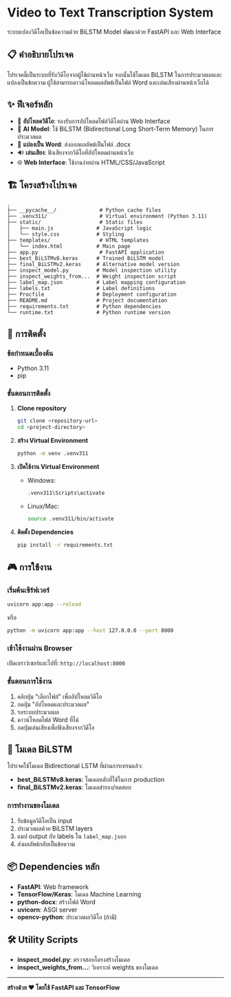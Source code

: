 # Video to Text Transcription System

ระบบแปลงวิดีโอเป็นข้อความด้วย BiLSTM Model พัฒนาด้วย FastAPI และ Web Interface

## 📋 คำอธิบายโปรเจค

โปรเจคนี้เป็นระบบที่รับวิดีโอจากผู้ใช้ผ่านหน้าเว็บ จากนั้นใช้โมเดล BiLSTM ในการประมวลผลและแปลงเป็นข้อความ ผู้ใช้สามารถดาวน์โหลดผลลัพธ์เป็นไฟล์ Word และเล่นเสียงผ่านหน้าเว็บได้

## ✨ ฟีเจอร์หลัก

- 🎥 **อัปโหลดวิดีโอ**: รองรับการอัปโหลดไฟล์วิดีโอผ่าน Web Interface
- 🤖 **AI Model**: ใช้ BiLSTM (Bidirectional Long Short-Term Memory) ในการประมวลผล
- 📝 **แปลงเป็น Word**: ส่งออกผลลัพธ์เป็นไฟล์ .docx
- 🔊 **เล่นเสียง**: ฟังเสียงจากวิดีโอที่อัปโหลดผ่านหน้าเว็บ
- 🌐 **Web Interface**: ใช้งานง่ายผ่าน HTML/CSS/JavaScript

## 🏗️ โครงสร้างโปรเจค

```
.
├── __pycache__/              # Python cache files
├── .venv311/                 # Virtual environment (Python 3.11)
├── static/                   # Static files
│   ├── main.js              # JavaScript logic
│   └── style.css            # Styling
├── templates/                # HTML templates
│   └── index.html           # Main page
├── app.py                    # FastAPI application
├── best_BiLSTMv8.keras      # Trained BiLSTM model
├── final_BiLSTMv2.keras     # Alternative model version
├── inspect_model.py         # Model inspection utility
├── inspect_weights_from...  # Weight inspection script
├── label_map.json           # Label mapping configuration
├── labels.txt               # Label definitions
├── Procfile                 # Deployment configuration
├── README.md                # Project documentation
├── requirements.txt         # Python dependencies
└── runtime.txt              # Python runtime version
```

## 🚀 การติดตั้ง

### ข้อกำหนดเบื้องต้น

- Python 3.11
- pip

### ขั้นตอนการติดตั้ง

1. **Clone repository**
   ```bash
   git clone <repository-url>
   cd <project-directory>
   ```

2. **สร้าง Virtual Environment**
   ```bash
   python -m venv .venv311
   ```

3. **เปิดใช้งาน Virtual Environment**
   - Windows:
     ```bash
     .venv311\Scripts\activate
     ```
   - Linux/Mac:
     ```bash
     source .venv311/bin/activate
     ```

4. **ติดตั้ง Dependencies**
   ```bash
   pip install -r requirements.txt
   ```

## 🎮 การใช้งาน

### เริ่มต้นเซิร์ฟเวอร์

```bash
uvicorn app:app --reload
```

หรือ

```bash
python -m uvicorn app:app --host 127.0.0.0 --port 8000
```

### เข้าใช้งานผ่าน Browser

เปิดเบราว์เซอร์และไปที่: `http://localhost:8000`

### ขั้นตอนการใช้งาน

1. คลิกปุ่ม "เลือกไฟล์" เพื่ออัปโหลดวิดีโอ
2. กดปุ่ม "อัปโหลดและประมวลผล"
3. รอระบบประมวลผล
4. ดาวน์โหลดไฟล์ Word ที่ได้
5. กดปุ่มเล่นเสียงเพื่อฟังเสียงจากวิดีโอ

## 🧠 โมเดล BiLSTM

โปรเจคใช้โมเดล Bidirectional LSTM ที่ผ่านการเทรนแล้ว:
- **best_BiLSTMv8.keras**: โมเดลหลักที่ใช้ในการ production
- **final_BiLSTMv2.keras**: โมเดลสำรอง/ทดสอบ

### การทำงานของโมเดล

1. รับข้อมูลวิดีโอเป็น input
2. ประมวลผลด้วย BiLSTM layers
3. แมป output กับ labels ใน `label_map.json`
4. ส่งผลลัพธ์กลับเป็นข้อความ

## 📦 Dependencies หลัก

- **FastAPI**: Web framework
- **TensorFlow/Keras**: โมเดล Machine Learning
- **python-docx**: สร้างไฟล์ Word
- **uvicorn**: ASGI server
- **opencv-python**: ประมวลผลวิดีโอ (ถ้ามี)

## 🛠️ Utility Scripts

- **inspect_model.py**: ตรวจสอบโครงสร้างโมเดล
- **inspect_weights_from...**: วิเคราะห์ weights ของโมเดล








---

**สร้างด้วย ❤️ โดยใช้ FastAPI และ TensorFlow**
